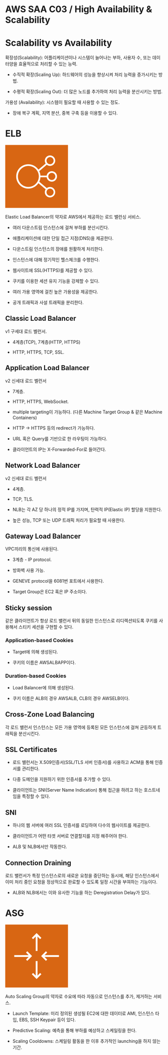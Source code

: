 # AWS SAA C03 / High Availability & Scalability

# Scalability vs Availability

확장성(Scalability): 어플리케이션이나 시스템이 늘어나는 부하, 사용자 수, 또는 데이터양을 효율적으로 처리할 수 있는 능력.

- 수직적 확장(Scaling Up): 하드웨어의 성능을 향상시켜 처리 능력을 증가시키는 방법.

- 수평적 확장(Scaling Out): 더 많은 노드를 추가하여 처리 능력을 분산시키는 방법.

가용성 (Availability): 시스템이 필요할 때 사용할 수 있는 정도.

- 장애 복구 계획, 지역 분산, 중복 구축 등을 이용할 수 있다.

# ELB

![ELB](./pictures/ELB.png)

Elastic Load Balancer의 약자로 AWS에서 제공하는 로드 밸런싱 서비스.

- 여러 다운스트림 인스턴스에 걸쳐 부하를 분산시킨다.

- 애플리케이션에 대한 단일 접근 지점(DNS)을 제공한다.

- 다운스트림 인스턴스의 장애를 원활하게 처리한다.

- 인스턴스에 대해 정기적인 헬스체크를 수행한다.

- 웹사이트에 SSL(HTTPS)를 제공할 수 있다.

- 쿠키를 이용한 세션 유지 기능을 강제할 수 있다.

- 여러 가용 영역에 걸친 높은 가용성을 제공한다.

- 공개 트래픽과 사설 트래픽을 분리한다.

## Classic Load Balancer

v1 구세대 로드 벨런서.

- 4계층(TCP), 7계층(HTTP, HTTPS)

- HTTP, HTTPS, TCP, SSL.

## Application Load Balancer

v2 신세대 로드 벨런서

- 7계층.

- HTTP, HTTPS, WebSocket.

- multiple targeting이 가능하다. (다른 Machine Target Group & 같은 Machine Containers)

- HTTP -> HTTPS 등의 redirect가 가능하다.

- URL 혹은 Query를 기반으로 한 라우팅이 가능하다.

- 클라이언트의 IP는 X-Forwarded-For로 들어간다.

## Network Load Balancer

v2 신세대 로드 벨런서

- 4계층.

- TCP, TLS.

- NLB는 각 AZ 당 하나의 정적 IP를 가지며, 탄력적 IP(Elastic IP) 할당을 지원한다.

- 높은 성능, TCP 또는 UDP 트래픽 처리가 필요할 때 사용한다.

## Gateway Load Balancer

VPC끼리의 통신에 사용된다.

- 3계층 - IP protocol.

- 방화벽 사용 가능.

- GENEVE protocol을 6081번 포트에서 사용한다.

- Target Group은 EC2 혹은 IP 주소이다.

## Sticky session

같은 클라이언트가 항상 로드 밸런서 뒤의 동일한 인스턴스로 리디렉션되도록 쿠키를 사용해서 스티키 세션을 구현할 수 있다.

### Application-based Cookies

- Target에 의해 생성된다.

- 쿠키의 이름은 AWSALBAPP이다.

### Duration-based Cookies

- Load Balancer에 의해 생성된다.

- 쿠키 이름은 ALB의 경우 AWSALB, CLB의 경우 AWSELB이다.

## Cross-Zone Load Balancing

각 로드 밸런서 인스턴스는 모든 가용 영역에 등록된 모든 인스턴스에 걸쳐 균등하게 트래픽을 분산시킨다.

## SSL Certificates

- 로드 밸런서는 X.509인증서(SSL/TLS 서버 인증서)를 사용하고 ACM을 통해 인증서를 관리한다.

- 다중 도메인을 지원하기 위한 인증서를 추가할 수 있다.

- 클라이언트는 SNI(Server Name Indication) 통해 접근을 하려고 하는 호스트네임을 특정할 수 있다.

## SNI

- 하나의 웹 서버에 여러 SSL 인증서를 로딩하여 다수의 웹사이트를 제공한다.

- 클라이언트가 어떤 타겟 서버로 연결할지를 지정 해주어야 한다.

- ALB 및 NLB에서만 작동한다.

## Connection Draining

로드 밸런서가 특정 인스턴스로의 새로운 요청을 중단하는 동시에, 해당 인스턴스에서 이미 처리 중인 요청을 정상적으로 완료할 수 있도록 일정 시간을 부여하는 기능이다.

- ALB와 NLB에서는 이와 유사한 기능을 하는 Deregistration Delay가 있다.

# ASG

![ASG](./pictures/ASG.png)

Auto Scaling Group의 약자로 수요에 따라 자동으로 인스턴스를 추가, 제거하는 서비스.

- Launch Template: 미리 정의된 생성될 EC2에 대한 데이터로 AMI, 인스턴스 타입, EBS, SSH Keypair 등이 있다.

- Predictive Scaling: 예측을 통해 부하를 예상하고 스케일링을 한다.

- Scaling Cooldowns: 스케일링 활동을 한 이후 추가적인 launching을 하지 않는 기간.
